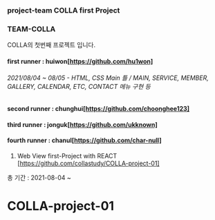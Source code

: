 ### project-team COLLA first Project

### TEAM-COLLA
COLLA의 첫번째 프로젝트 입니다.

#### first runner : huiwon[https://github.com/hu1won]
###### 2021/08/04 ~ 08/05 - HTML, CSS Main 틀 / MAIN, SERVICE, MEMBER, GALLERY, CALENDAR, ETC, CONTACT 메뉴 구현 등

#### second runner : chunghui[https://github.com/choonghee123]

#### third runner : jonguk[https://github.com/ukknown]

#### fourth runner : chanul[https://github.com/char-null]

1. Web View first-Project with REACT [https://github.com/collastudy/COLLA-project-01]

총 기간 : 2021-08-04 ~

# COLLA-project-01
